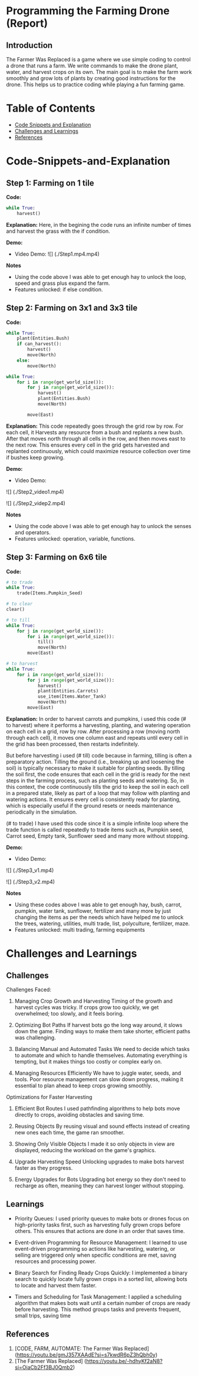# Programming the Farming Drone (Report)
## Introduction
The Farmer Was Replaced is a game where we use simple coding to control a drone that runs a farm. 
We write commands to make the drone plant, water, and harvest crops on its own. The main goal is to make 
the farm work smoothly and grow lots of plants by creating good instructions for the drone. This helps 
us to practice coding while playing a fun farming game.

# Table of Contents
- [Code Snippets and Explanation](#code-snippets-and-explanation)
- [Challenges and Learnings](#challenges-and-learnings)
- [References](#references)

# Code-Snippets-and-Explanation

## Step 1: Farming on 1 tile
**Code:**
```python 
while True:
    harvest()
```
**Explanation:**
Here, in the begining the code runs an infinite number of times and harvest the grass with the if condition.

**Demo:**
- Video Demo:
![] (./Step1.mp4.mp4)

**Notes**
- Using the code above I was able to get enough hay to unlock the loop, speed and grass plus expand the farm.
- Features unlocked: if else condition.


## Step 2: Farming on 3x1 and 3x3 tile
**Code:**
```python
while True:
	plant(Entities.Bush)
	if can_harvest():
		harvest()
		move(North)
	else:
		move(North)
```
```python
while True:
	for i in range(get_world_size()):
		for j in range(get_world_size()):
			harvest()
			plant(Entities.Bush)
			move(North)

		move(East)
```
**Explanation:**
This code repeatedly goes through the grid row by row. For each cell, it Harvests any resource from a bush and replants a new bush.
After that moves north through all cells in the row, and then moves east to the next row.
This ensures every cell in the grid gets harvested and replanted continuously, which could maximize 
resource collection over time if bushes keep growing.

**Demo:**
- Video Demo:

![] (./Step2_video1.mp4)

![] (./Step2_videp2.mp4)

**Notes**
- Using the code above I was able to get enough hay to unlock the senses and operators.
- Features unlocked: operation, variable, functions.


## Step 3: Farming on 6x6 tile
**Code:**
```python
# to trade
while True:
	trade(Items.Pumpkin_Seed)

# to clear
clear()

# to till
while True:
	for j in range(get_world_size()):
		for i in range(get_world_size()):
			till()
			move(North)
		move(East)

# to harvest
while True:
	for i in range(get_world_size()):
		for j in range(get_world_size()):
			harvest()
			plant(Entities.Carrots)
			use_item(Items.Water_Tank)
			move(North)
		move(East)
```
**Explanation:**
In order to harvest carrots and pumpkins, i used this code (# to harvest) where it performs a harvesting, 
planting, and watering operation on each cell in a grid, row by row. After processing a row (moving north 
through each cell), it moves one column east and repeats until every cell in the grid has been processed, then 
restarts indefinitely.

But before harvesting i used (# till) code because in farming, tilling is often a preparatory action. Tilling 
the ground (i.e., breaking up and loosening the soil) is typically necessary to make it suitable for planting seeds. 
By tilling the soil first, the code ensures that each cell in the grid is ready for the next steps in the farming 
process, such as planting seeds and watering. So, in this context, the code continuously tills the grid to keep the 
soil in each cell in a prepared state, likely as part of a loop that may follow with planting and watering actions. It 
ensures every cell is consistently ready for planting, which is especially useful if the ground resets or needs 
maintenance periodically in the simulation. 

(# to trade) I have used this code since it is a simple infinite loop where the trade function is called repeatedly 
to trade items such as, Pumpkin seed, Carrot seed, Empty tank, Sunflower seed and many more without stopping.

**Demo:**
- Video Demo:

![] (./Step3_v1.mp4)

![] (./Step3_v2.mp4)

**Notes**
- Using these codes above I was able to get enough hay, bush, carrot, pumpkin, water tank, sunflower, fertilizer 
and many more by just changing the items as per the needs which have helped me to unlock the trees, watering, 
utilities, multi trade, list, polyculture, fertilizer, maze.
- Features unlocked: multi trading, farming equipments


# Challenges and Learnings
## Challenges
Challenges Faced:
1. Managing Crop Growth and Harvesting
Timing of the growth and harvest cycles was tricky. If crops grow too quickly, we get overwhelmed; too slowly, and 
it feels boring.

3. Optimizing Bot Paths
If harvest bots go the long way around, it slows down the game. Finding ways to make them take shorter, efficient 
paths was challenging.

3. Balancing Manual and Automated Tasks
We need to decide which tasks to automate and which to handle themselves. Automating everything is tempting, but 
it makes things too costly or complex early on.

4. Managing Resources Efficiently
We have to juggle water, seeds, and tools. Poor resource management can slow down progress, making it essential to 
plan ahead to keep crops growing smoothly.


Optimizations for Faster Harvesting
1. Efficient Bot Routes
I used pathfinding algorithms to help bots move directly to crops, avoiding obstacles and saving time.

2. Reusing Objects
By reusing visual and sound effects instead of creating new ones each time, the game ran smoother.

3. Showing Only Visible Objects
I made it so only objects in view are displayed, reducing the workload on the game's graphics.

4. Upgrade Harvesting Speed
Unlocking upgrades to make bots harvest faster as they progress.

5. Energy Upgrades for Bots
Upgrading bot energy so they don't need to recharge as often, meaning they can harvest longer without stopping.
 
## Learnings
- Priority Queues:
I used priority queues to make bots or drones focus on high-priority tasks first, such as harvesting fully grown 
crops before others. This ensures that actions are done in an order that saves time.

- Event-driven Programming for Resource Management:
I learned to use event-driven programming so actions like harvesting, watering, or selling are triggered only when 
specific conditions are met, saving resources and processing power.

- Binary Search for Finding Ready Crops Quickly:
I implemented a binary search to quickly locate fully grown crops in a sorted list, allowing bots to locate and 
harvest them faster.

- Timers and Scheduling for Task Management:
I applied a scheduling algorithm that makes bots wait until a certain number of crops are ready before harvesting. 
This method groups tasks and prevents frequent, small trips, saving time


## References
1. [CODE, FARM, AUTOMATE: The Farmer Was Replaced] (https://youtu.be/gmJ357XAAdE?si=s7kwdR6pZ3hQbh0y)
2. [The Farmer Was Replaced] (https://youtu.be/-hdhyKf2aN8?si=OiaCb2Ff3BJ0Qmb2)
 